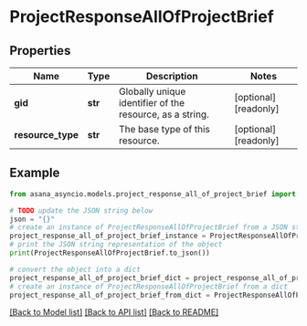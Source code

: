 # ProjectResponseAllOfProjectBrief


## Properties

Name | Type | Description | Notes
------------ | ------------- | ------------- | -------------
**gid** | **str** | Globally unique identifier of the resource, as a string. | [optional] [readonly] 
**resource_type** | **str** | The base type of this resource. | [optional] [readonly] 

## Example

```python
from asana_asyncio.models.project_response_all_of_project_brief import ProjectResponseAllOfProjectBrief

# TODO update the JSON string below
json = "{}"
# create an instance of ProjectResponseAllOfProjectBrief from a JSON string
project_response_all_of_project_brief_instance = ProjectResponseAllOfProjectBrief.from_json(json)
# print the JSON string representation of the object
print(ProjectResponseAllOfProjectBrief.to_json())

# convert the object into a dict
project_response_all_of_project_brief_dict = project_response_all_of_project_brief_instance.to_dict()
# create an instance of ProjectResponseAllOfProjectBrief from a dict
project_response_all_of_project_brief_from_dict = ProjectResponseAllOfProjectBrief.from_dict(project_response_all_of_project_brief_dict)
```
[[Back to Model list]](../README.md#documentation-for-models) [[Back to API list]](../README.md#documentation-for-api-endpoints) [[Back to README]](../README.md)


